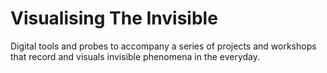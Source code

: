 Visualising The Invisible
=======================

Digital tools and probes to accompany a series of projects and workshops that record and visuals invisible phenomena in the everyday.

